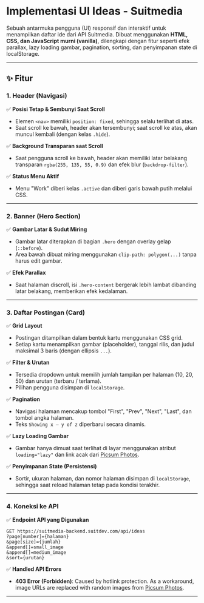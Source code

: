 #  Implementasi UI Ideas - Suitmedia

Sebuah antarmuka pengguna (UI) responsif dan interaktif untuk menampilkan daftar ide dari API Suitmedia. Dibuat menggunakan **HTML, CSS, dan JavaScript murni (vanilla)**, dilengkapi dengan fitur seperti efek parallax, lazy loading gambar, pagination, sorting, dan penyimpanan state di localStorage.

---

## ✨ Fitur

### 1. Header (Navigasi)

✅ **Posisi Tetap & Sembunyi Saat Scroll**

* Elemen `<nav>` memiliki `position: fixed`, sehingga selalu terlihat di atas.
* Saat scroll ke bawah, header akan tersembunyi; saat scroll ke atas, akan muncul kembali (dengan kelas `.hide`).

✅ **Background Transparan saat Scroll**

* Saat pengguna scroll ke bawah, header akan memiliki latar belakang transparan `rgba(255, 135, 55, 0.9)` dan efek blur (`backdrop-filter`).

✅ **Status Menu Aktif**

* Menu "Work" diberi kelas `.active` dan diberi garis bawah putih melalui CSS.

---

### 2. Banner (Hero Section)

✅ **Gambar Latar & Sudut Miring**

* Gambar latar diterapkan di bagian `.hero` dengan overlay gelap (`::before`).
* Area bawah dibuat miring menggunakan `clip-path: polygon(...)` tanpa harus edit gambar.

✅ **Efek Parallax**

* Saat halaman discroll, isi `.hero-content` bergerak lebih lambat dibanding latar belakang, memberikan efek kedalaman.

---

### 3. Daftar Postingan (Card)

✅ **Grid Layout**

* Postingan ditampilkan dalam bentuk kartu menggunakan CSS grid.
* Setiap kartu menampilkan gambar (placeholder), tanggal rilis, dan judul maksimal 3 baris (dengan ellipsis `...`).

✅ **Filter & Urutan**

* Tersedia dropdown untuk memilih jumlah tampilan per halaman (10, 20, 50) dan urutan (terbaru / terlama).
* Pilihan pengguna disimpan di `localStorage`.

✅ **Pagination**

* Navigasi halaman mencakup tombol "First", "Prev", "Next", "Last", dan tombol angka halaman.
* Teks `Showing x – y of z` diperbarui secara dinamis.

✅ **Lazy Loading Gambar**

* Gambar hanya dimuat saat terlihat di layar menggunakan atribut `loading="lazy"` dan link acak dari [Picsum Photos](https://picsum.photos).

✅ **Penyimpanan State (Persistensi)**

* Sortir, ukuran halaman, dan nomor halaman disimpan di `localStorage`, sehingga saat reload halaman tetap pada kondisi terakhir.

---

### 4. Koneksi ke API

✅ **Endpoint API yang Digunakan**

```http
GET https://suitmedia-backend.suitdev.com/api/ideas
?page[number]={halaman}
&page[size]={jumlah}
&append[]=small_image
&append[]=medium_image
&sort={urutan}
```

✅ **Handled API Errors**  
- **403 Error (Forbidden)**: Caused by hotlink protection. As a workaround, image URLs are replaced with random images from [Picsum Photos](https://picsum.photos).

---
